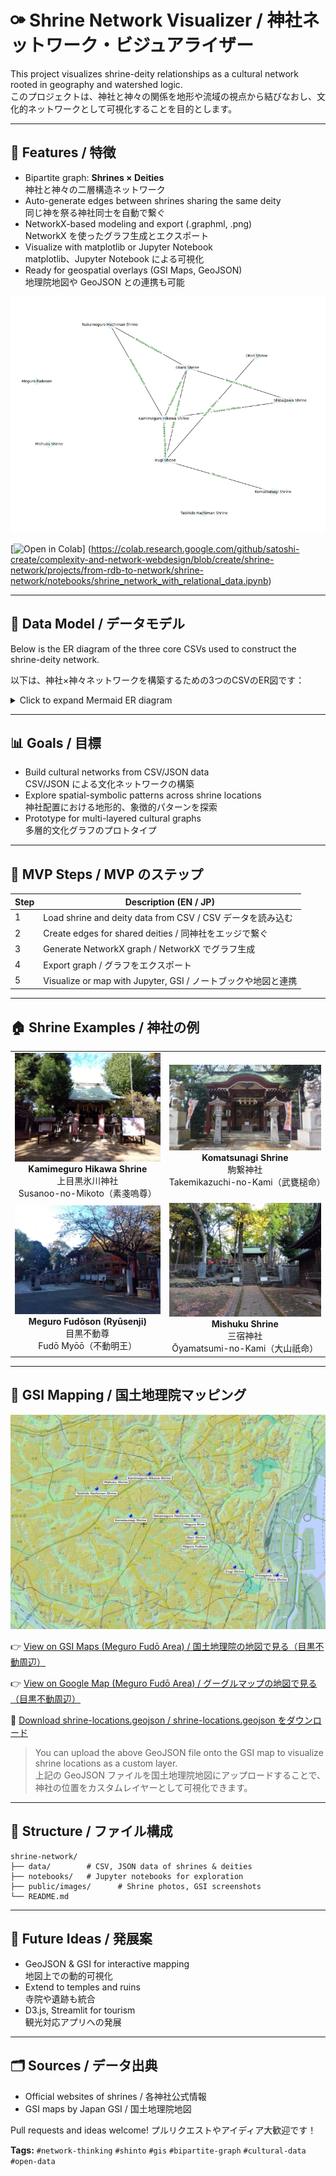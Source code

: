 # ⚩ Shrine Network Visualizer / 神社ネットワーク・ビジュアライザー

This project visualizes shrine-deity relationships as a cultural network rooted in geography and watershed logic.  
このプロジェクトは、神社と神々の関係を地形や流域の視点から結びなおし、文化的ネットワークとして可視化することを目的とします。


---

## 🧪 Features / 特徴

- Bipartite graph: **Shrines × Deities**  
  神社と神々の二層構造ネットワーク
- Auto-generate edges between shrines sharing the same deity  
  同じ神を祭る神社同士を自動で繋ぐ
- NetworkX-based modeling and export (.graphml, .png)  
  NetworkX を使ったグラフ生成とエクスポート
- Visualize with matplotlib or Jupyter Notebook  
  matplotlib、Jupyter Notebook による可視化
- Ready for geospatial overlays (GSI Maps, GeoJSON)  
  地理院地図や GeoJSON との連携も可能

![Shrine Network](./public/images/shrine_network_demo_with_deity.png)

[![Open in Colab](https://colab.research.google.com/assets/colab-badge.svg)]
(https://colab.research.google.com/github/satoshi-create/complexity-and-network-webdesign/blob/create/shrine-network/projects/from-rdb-to-network/shrine-network/notebooks/shrine_network_with_relational_data.ipynb)

---
## 🧩 Data Model / データモデル

Below is the ER diagram of the three core CSVs used to construct the shrine-deity network.

以下は、神社×神々ネットワークを構築するための3つのCSVのER図です：

<details>
<summary>Click to expand Mermaid ER diagram</summary>

```mermaid
erDiagram
  SHRINES ||--o{ SHRINE_DEITY : includes
  DEITY ||--o{ SHRINE_DEITY : associated_with

  SHRINES {
    string id PK "Shrine ID"
    string name "神社名（日本語）"
    string name_en "Shrine Name (English)"
    float latitude "緯度"
    float longitude "経度"
    string type "shrine or temple"
  }

  DEITY {
    string id PK "Deity ID"
    string name_ja "神名（日本語）"
    string name_en "Deity Name (English)"

  }

  SHRINE_DEITY {
    string shrine_id FK
    string deity_id FK
    string note "optional: special role or description"
  }

```
</details>

---

## 📊 Goals / 目標

- Build cultural networks from CSV/JSON data  
  CSV/JSON による文化ネットワークの構築
- Explore spatial-symbolic patterns across shrine locations  
  神社配置における地形的、象徴的パターンを探索
- Prototype for multi-layered cultural graphs  
  多層的文化グラフのプロトタイプ

---


## 🚀 MVP Steps / MVP のステップ

| Step | Description (EN / JP)                                         |
| ---- | ------------------------------------------------------------- |
| 1    | Load shrine and deity data from CSV / CSV データを読み込む    |
| 2    | Create edges for shared deities / 同神社をエッジで繋ぐ        |
| 3    | Generate NetworkX graph / NetworkX でグラフ生成               |
| 4    | Export graph / グラフをエクスポート                           |
| 5    | Visualize or map with Jupyter, GSI / ノートブックや地図と連携 |

---

## 🏠 Shrine Examples / 神社の例

<div align="center">
<table>
  <tr>
    <td align="center">
      <img src="./public/images/kamimeguro-hikawa-shrine/kamimeguro-hikawa-shrine_8.jpg" width="400"><br/>
      <strong>Kamimeguro Hikawa Shrine</strong><br/>
      上目黒氷川神社<br/>
      Susanoo-no-Mikoto（素戔嗚尊）
    </td>
    <td align="center">
      <img src="./public/images/komatsunagi-shrine/komatsunagi-shrine_7.jpg" width="400"><br/>
      <strong>Komatsunagi Shrine</strong><br/>
      駒繋神社<br/>
      Takemikazuchi-no-Kami（武甕槌命）
    </td>
  </tr>
  <tr>
    <td align="center">
      <img src="./public/images/meguro-fudoson/meguro-fudoson_11.jpg" width="400"><br/>
      <strong>Meguro Fudōson (Ryūsenji)</strong><br/>
      目黒不動尊<br/>
      Fudō Myōō（不動明王）
    </td>
    <td align="center">
      <img src="./public/images/mishuku-shrine/mishuku-shrine_4.jpg" width="400"><br/>
      <strong>Mishuku Shrine</strong><br/>
      三宿神社<br/>
      Ōyamatsumi-no-Kami（大山祇命）
    </td>
  </tr>
</table>
</div>

---

## 🗾 GSI Mapping / 国土地理院マッピング

![mapping](./public/images/shrine-locations-mapping.JPG)

👉 [View on GSI Maps (Meguro Fudō Area) / 国土地理院の地図で見る（目黒不動周辺）](https://maps.gsi.go.jp/#14/35.635012/139.685755/&base=std&ls=std%7Canaglyphmap_color%2C0.47%7Cexperimental_landformclassification1%2C0.56&blend=0&disp=111&lcd=experimental_landformclassification1&vs=c1g1j0h0k0l0u0t0z0r0s0m0f0)

👉 [View on Google Map (Meguro Fudō Area) / グーグルマップの地図で見る（目黒不動周辺）](https://maps.app.goo.gl/ekTJ6fZX6zTnPSL66)

📎 [Download shrine-locations.geojson / shrine-locations.geojson をダウンロード](./data/shrine_meguro-river.geojson)

> You can upload the above GeoJSON file onto the GSI map to visualize shrine locations as a custom layer.  
> 上記の GeoJSON ファイルを国土地理院地図にアップロードすることで、神社の位置をカスタムレイヤーとして可視化できます。

---

## 📂 Structure / ファイル構成

```
shrine-network/
├── data/        # CSV, JSON data of shrines & deities
├── notebooks/   # Jupyter notebooks for exploration
├── public/images/      # Shrine photos, GSI screenshots
└── README.md
```

---

## 🧠 Future Ideas / 発展案

- GeoJSON & GSI for interactive mapping  
  地図上での動的可視化
- Extend to temples and ruins  
  寺院や遺跡も統合
- D3.js, Streamlit for tourism  
  観光対応アプリへの発展

---

## 🗂 Sources / データ出典

- Official websites of shrines / 各神社公式情報
- GSI maps by Japan GSI / 国土地理院地図

Pull requests and ideas welcome! プルリクエストやアイディア大歓迎です！

**Tags:** `#network-thinking` `#shinto` `#gis` `#bipartite-graph` `#cultural-data` `#open-data`

